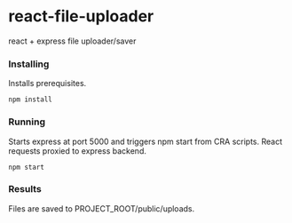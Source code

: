 # react-file-uploader
react + express file uploader/saver

### Installing

Installs prerequisites.
```
npm install
```
### Running

Starts express at port 5000 and triggers npm start from CRA scripts.
React requests proxied to express backend.

```
npm start
```
### Results

Files are saved to PROJECT_ROOT/public/uploads.
